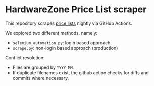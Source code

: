 # HardwareZone Price List scraper

This repository scrapes [price lists](https://hardwarezone.com.sg/priceLists/) nightly via GitHub Actions.

We explored two different methods, namely:
- `selenium_automation.py`: login based approach
- `scrape.py`: non-login based approach (production)

Conflict resolution:
- Files are grouped by `YYYY-MM`.
- If duplicate filenames exist, the github action checks for diffs and commits where necessary.
